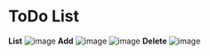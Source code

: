 # ToDo List
**List**
![image](https://github.com/user-attachments/assets/88e8becc-4d41-4671-b4f7-c7d94f761933)
**Add**
![image](https://github.com/user-attachments/assets/1d517a28-98a3-4d6f-9301-6fd62381e067)
![image](https://github.com/user-attachments/assets/d8e1f7e1-e908-481c-b37a-348679538c7d)
**Delete**
![image](https://github.com/user-attachments/assets/6b64a0ae-7a4a-4b55-943a-53972c98c6bf)
